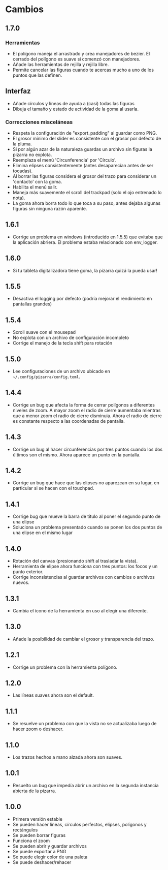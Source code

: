 # Cambios

## 1.7.0

### Herramientas

- El polígono maneja el arrastrado y crea manejadores de bezier. El cerrado del
  polígono es suave si comenzó con manejadores.
- Añade las herramientas de rejilla y rejilla libre.
- Permite cancelar las figuras cuando te acercas mucho a uno de los puntos que
  las definen.

## Interfaz

- Añade círculos y líneas de ayuda a (casi) todas las figuras
- Dibuja el tamaño y estado de actividad de la goma al usarla.

### Correcciones misceláneas

- Respeta la configuración de "export_padding" al guardar como PNG.
- El grosor mínimo del slider es consistente con el grosor por defecto de la
  pluma.
- Si por algún azar de la naturaleza guardas un archivo sin figuras la pizarra
  no explota.
- Reemplaza el menú 'Circunferencia' por 'Círculo'.
- Elimina elipses consistentemente (antes desaparecían antes de ser tocadas).
- Al borrar las figuras considera el grosor del trazo para considerar un
  'contacto' con la goma.
- Habilita el menú salir.
- Maneja más suavemente el scroll del trackpad (solo el ojo entrenado lo nota).
- La goma ahora borra todo lo que toca a su paso, antes dejaba algunas figuras
  sin ninguna razón aparente.

## 1.6.1

- Corrige un problema en windows (introducido en 1.5.5) que evitaba que la
  aplicación abriera. El problema estaba relacionado con env_logger.

## 1.6.0

- Si tu tableta digitalizadora tiene goma, la pizarra quizá la pueda usar!

## 1.5.5

- Desactiva el logging por defecto (podría mejorar el rendimiento en pantallas
  grandes)

## 1.5.4

- Scroll suave con el mousepad
- No explota con un archivo de configuración incompleto
- Corrige el manejo de la tecla shift para rotación

## 1.5.0

- Lee configuraciones de un archivo ubicado en `~/.config/pizarra/config.toml`.

## 1.4.4

- Corrige un bug que afecta la forma de cerrar polígonos a diferentes niveles de
  zoom. A mayor zoom el radio de cierre aumentaba mientras que a menor zoom el
  radio de cierre disminuia. Ahora el radio de cierre es constante respecto a
  las coordenadas de pantalla.

## 1.4.3

- Corrige un bug al hacer circunferencias por tres puntos cuando los dos últimos
  son el mismo. Ahora aparece un punto en la pantalla.

## 1.4.2

- Corrige un bug que hace que las elipses no aparezcan en su lugar, en
  particular si se hacen con el touchpad.

## 1.4.1

- Corrige bug que mueve la barra de título al poner el segundo punto de una
  elipse
- Soluciona un problema presentado cuando se ponen los dos puntos de una elipse
  en el mismo lugar

## 1.4.0

- Rotación del canvas (presionando shift al trasladar la vista).
- Herramienta de elipse ahora funciona con tres puntos: los focos y un punto
  exterior.
- Corrige inconsistencias al guardar archivos con cambios o archivos nuevos.

## 1.3.1

- Cambia el ícono de la herramienta en uso al elegir una diferente.

## 1.3.0

- Añade la posibilidad de cambiar el grosor y transparencia del trazo.

## 1.2.1

- Corrige un problema con la herramienta polígono.

## 1.2.0

- Las líneas suaves ahora son el default.

## 1.1.1

- Se resuelve un problema con que la vista no se actualizaba luego de hacer zoom
  o deshacer.

## 1.1.0

- Los trazos hechos a mano alzada ahora son suaves.

## 1.0.1

- Resuelto un bug que impedía abrir un archivo en la segunda instancia abierta
  de la pizarra.

## 1.0.0

- Primera versión estable
- Se pueden hacer líneas, círculos perfectos, elipses, polígonos y rectángulos
- Se pueden borrar figuras
- Funciona el zoom
- Se pueden abrir y guardar archivos
- Se puede exportar a PNG
- Se puede elegir color de una paleta
- Se puede deshacer/rehacer
